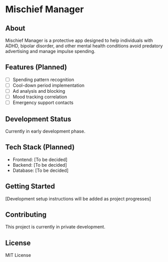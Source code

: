 # Mischief Manager

## About
Mischief Manager is a protective app designed to help individuals with ADHD, bipolar disorder, and other mental health conditions avoid predatory advertising and manage impulse spending.


## Features (Planned)
- [ ] Spending pattern recognition
- [ ] Cool-down period implementation
- [ ] Ad analysis and blocking
- [ ] Mood tracking correlation
- [ ] Emergency support contacts

## Development Status
Currently in early development phase.

## Tech Stack (Planned)
- Frontend: [To be decided]
- Backend: [To be decided]
- Database: [To be decided]

## Getting Started
[Development setup instructions will be added as project progresses]

## Contributing
This project is currently in private development.

## License
MIT License
